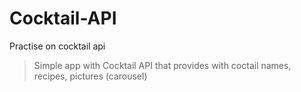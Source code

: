 # Cocktail-API
Practise on cocktail api 


>Simple app with Cocktail API that provides with coctail names, recipes, pictures (carousel)
